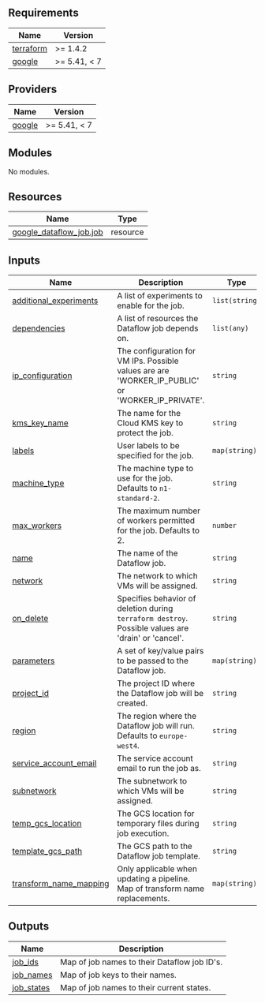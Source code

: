 <!-- BEGIN_TF_DOCS -->
## Requirements

| Name | Version |
|------|---------|
| <a name="requirement_terraform"></a> [terraform](#requirement\_terraform) | >= 1.4.2 |
| <a name="requirement_google"></a> [google](#requirement\_google) | >= 5.41, < 7 |

## Providers

| Name | Version |
|------|---------|
| <a name="provider_google"></a> [google](#provider\_google) | >= 5.41, < 7 |

## Modules

No modules.

## Resources

| Name | Type |
|------|------|
| [google_dataflow_job.job](https://registry.terraform.io/providers/hashicorp/google/latest/docs/resources/dataflow_job) | resource |

## Inputs

| Name | Description | Type | Default | Required |
|------|-------------|------|---------|:--------:|
| <a name="input_additional_experiments"></a> [additional\_experiments](#input\_additional\_experiments) | A list of experiments to enable for the job. | `list(string)` | `null` | no |
| <a name="input_dependencies"></a> [dependencies](#input\_dependencies) | A list of resources the Dataflow job depends on. | `list(any)` | `[]` | no |
| <a name="input_ip_configuration"></a> [ip\_configuration](#input\_ip\_configuration) | The configuration for VM IPs. Possible values are are 'WORKER\_IP\_PUBLIC' or 'WORKER\_IP\_PRIVATE'. | `string` | `null` | no |
| <a name="input_kms_key_name"></a> [kms\_key\_name](#input\_kms\_key\_name) | The name for the Cloud KMS key to protect the job. | `string` | `null` | no |
| <a name="input_labels"></a> [labels](#input\_labels) | User labels to be specified for the job. | `map(string)` | `{}` | no |
| <a name="input_machine_type"></a> [machine\_type](#input\_machine\_type) | The machine type to use for the job. Defaults to `n1-standard-2`. | `string` | `"n1-standard-2"` | no |
| <a name="input_max_workers"></a> [max\_workers](#input\_max\_workers) | The maximum number of workers permitted for the job. Defaults to 2. | `number` | `2` | no |
| <a name="input_name"></a> [name](#input\_name) | The name of the Dataflow job. | `string` | n/a | yes |
| <a name="input_network"></a> [network](#input\_network) | The network to which VMs will be assigned. | `string` | `null` | no |
| <a name="input_on_delete"></a> [on\_delete](#input\_on\_delete) | Specifies behavior of deletion during `terraform destroy`. Possible values are 'drain' or 'cancel'. | `string` | `"drain"` | no |
| <a name="input_parameters"></a> [parameters](#input\_parameters) | A set of key/value pairs to be passed to the Dataflow job. | `map(string)` | `{}` | no |
| <a name="input_project_id"></a> [project\_id](#input\_project\_id) | The project ID where the Dataflow job will be created. | `string` | n/a | yes |
| <a name="input_region"></a> [region](#input\_region) | The region where the Dataflow job will run. Defaults to `europe-west4`. | `string` | `"europe-west4"` | no |
| <a name="input_service_account_email"></a> [service\_account\_email](#input\_service\_account\_email) | The service account email to run the job as. | `string` | `null` | no |
| <a name="input_subnetwork"></a> [subnetwork](#input\_subnetwork) | The subnetwork to which VMs will be assigned. | `string` | `null` | no |
| <a name="input_temp_gcs_location"></a> [temp\_gcs\_location](#input\_temp\_gcs\_location) | The GCS location for temporary files during job execution. | `string` | n/a | yes |
| <a name="input_template_gcs_path"></a> [template\_gcs\_path](#input\_template\_gcs\_path) | The GCS path to the Dataflow job template. | `string` | n/a | yes |
| <a name="input_transform_name_mapping"></a> [transform\_name\_mapping](#input\_transform\_name\_mapping) | Only applicable when updating a pipeline. Map of transform name replacements. | `map(string)` | `{}` | no |

## Outputs

| Name | Description |
|------|-------------|
| <a name="output_job_ids"></a> [job\_ids](#output\_job\_ids) | Map of job names to their Dataflow job ID's. |
| <a name="output_job_names"></a> [job\_names](#output\_job\_names) | Map of job keys to their names. |
| <a name="output_job_states"></a> [job\_states](#output\_job\_states) | Map of job names to their current states. |
<!-- END_TF_DOCS -->
